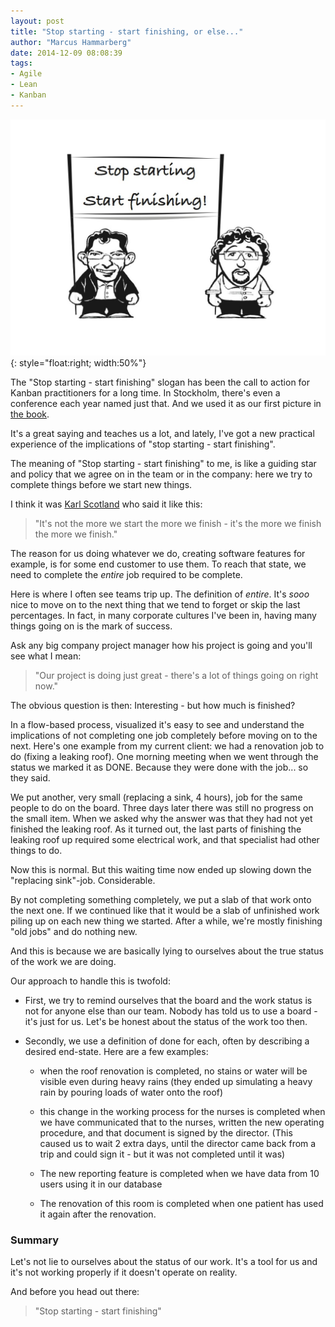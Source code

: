 ```yaml
---
layout: post
title: "Stop starting - start finishing, or else..."
author: "Marcus Hammarberg"
date: 2014-12-09 08:08:39
tags:
- Agile
- Lean
- Kanban
---
```


![Stop Starting](/img/stopStarting.jpg){: style="float:right; width:50%"}

The "Stop starting - start finishing" slogan has been the call to action for Kanban practitioners for a long time. In Stockholm, there's even a conference each year named just that. And we used it as our first picture in [the book](http://bit.ly/theKanbanBook).

It's a great saying and teaches us a lot, and lately, I've got a new practical experience of the implications of "stop starting - start finishing".

The meaning of "Stop starting - start finishing" to me, is like a guiding star and policy that we agree on in the team or in the company: here we try to complete things before we start new things.

I think it was [Karl Scotland](https://twitter.com/kjscotland) who said it like this:
> "It's not the more we start the more we finish - it's the more we finish the more we finish."

The reason for us doing whatever we do, creating software features for example, is for some end customer to use them. To reach that state, we need to complete the *entire* job required to be complete.

Here is where I often see teams trip up. The definition of *entire*. It's *sooo* nice to move on to the next thing that we tend to forget or skip the last percentages. In fact, in many corporate cultures I've been in, having many things going on is the mark of success.

Ask any big company project manager how his project is going and you'll see what I mean:
> "Our project is doing just great - there's a lot of things going on right now."

The obvious question is then: Interesting - but how much is finished?

In a flow-based process, visualized it's easy to see and understand the implications of not completing one job completely before moving on to the next. Here's one example from my current client: we had a renovation job to do (fixing a leaking roof).
One morning meeting when we went through the status we marked it as DONE. Because they were done with the job... so they said.

We put another, very small (replacing a sink, 4 hours), job for the same people to do on the board. Three days later there was still no progress on the small item. When we asked why the answer was that they had not yet finished the leaking roof. As it turned out, the last parts of finishing the leaking roof up required some electrical work, and that specialist had other things to do.

Now this is normal. But this waiting time now ended up slowing down the "replacing sink"-job. Considerable.

By not completing something completely, we put a slab of that work onto the next one. If we continued like that it would be a slab of unfinished work piling up on each new thing we started. After a while, we're mostly finishing "old jobs" and do nothing new.

And this is because we are basically lying to ourselves about the true status of the work we are doing.

Our approach to handle this is twofold:

- First, we try to remind ourselves that the board and the work status is not for anyone else than our team. Nobody has told us to use a board - it's just for us. Let's be honest about the status of the work too then.

- Secondly, we use a definition of done for each, often by describing a desired end-state. Here are a few examples:

  - when the roof renovation is completed, no stains or water will be visible even during heavy rains (they ended up simulating a heavy rain by pouring loads of water onto the roof)

  - this change in the working process for the nurses is completed when we have communicated that to the nurses, written the new operating procedure, and that document is signed by the director. (This caused us to wait 2 extra days, until the director came back from a trip and could sign it - but it was not completed until it was)

  - The new reporting feature is completed when we have data from 10 users using it in our database

  - The renovation of this room is completed when one patient has used it again after the renovation.

### Summary

Let's not lie to ourselves about the status of our work. It's a tool for us and it's not working properly if it doesn't operate on reality.

And before you head out there:
> "Stop starting - start finishing"
